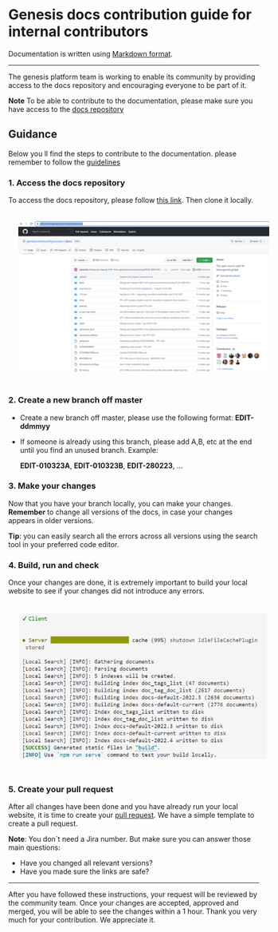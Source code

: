 # Genesis docs contribution guide for internal contributors

Documentation is written using [Markdown format](markdown-syntax.md).

---


The genesis platform team is working to enable its community by providing access to the docs repository and encouraging everyone to be part of it.

**Note** To be able to contribute to the documentation, please make sure you have access to the [docs repository](https://github.com/genesiscommunitysuccess/docs)

## Guidance
Below you ll find the steps to contribute to the documentation. please remember to follow the [guidelines](./Type-of-contribution.md)


### 1. Access the docs repository
To access the docs repository, please follow [this link](https://github.com/genesiscommunitysuccess/docs). Then clone it locally.

<img src="./img_src/community_repo.PNG" width="800" style="margin: 20px">

### 2. Create a new branch off master

- Create a new branch off master, please use the following format: **EDIT-ddmmyy**
- If someone is already using this branch, please add A,B, etc at the end until you find an unused branch. Example:
   
    **EDIT-010323A**, **EDIT-010323B**, **EDIT-280223**, ...

### 3. Make your changes

Now that you have your branch locally, you can make your changes. **Remember** to change all versions of the docs, in case your changes appears in older versions.

**Tip**: you can easily search all the errors across all versions using the search tool in your preferred code editor.

### 4. Build, run and check

Once your changes are done, it is extremely important to build your local website to see if your changes did not introduce any errors. 

<img src="./img_src/build_website.PNG" width="800px" style="margin: 20px">

### 5. Create your pull request

After all changes have been done and you have already run your local website, it is time to create your [pull request](https://github.com/genesiscommunitysuccess/docs/compare). We have a simple template to create a pull request.

**Note**: You don`t need a Jira number. But make sure you can answer those main questions:
- Have you changed all relevant versions?
- Have you made sure the links are safe?

---

After you have followed these instructions, your request will be reviewed by the community team. Once your changes are accepted, approved and merged, you will be able to see the changes within a 1 hour. Thank you very much for your contribution. We appreciate it.